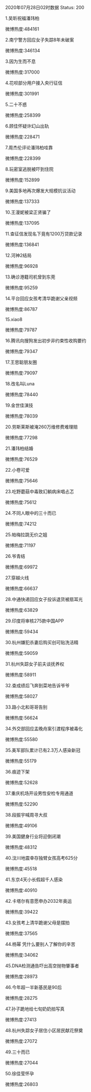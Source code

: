 2020年07月28日02时数据
Status: 200

1.吴昕祝福潘玮柏

微博热度:484161

2.南宁警方回应女子失踪8年未破案

微博热度:346134

3.因为生而不息

微博热度:317000

4.花呗部分用户接入央行征信

微博热度:301991

5.二十不惑

微博热度:258399

6.顾佳怀疑许幻山出轨

微博热度:228471

7.周杰伦评论潘玮柏哇靠

微博热度:228399

8.玩密室逃脱被吓到住院

微博热度:152899

9.美国多地再次爆发大规模抗议活动

微博热度:137333

10.王漫妮被梁正贤骗了

微博热度:137095

11.查征信发现名下竟有1200万贷款记录

微博热度:136841

12.河神2结局

微博热度:96928

13.确诊港籍司机曾到东莞

微博热度:95259

14.平台回应女孩考清华跪谢父亲视频

微博热度:86787

15.xiao8

微博热度:79787

16.腾讯向搜狗发出初步非约束性收购要约

微博热度:79347

17.王思聪朋友圈

微博热度:79097

18.改名叫Luna

微博热度:78440

19.金世佳演技

微博热度:78039

20.劳斯莱斯被淹260万维修费难理赔

微博热度:77298

21.潘玮柏结婚

微博热度:76529

22.小卷可爱

微博热度:75646

23.吃野蘑菇中毒致幻躺病床唱忐忑

微博热度:75612

24.不同人眼中的三十而已

微博热度:74212

25.帕梅拉跳无价之姐

微博热度:71197

26.爷青结

微博热度:69972

27.穿越火线

微博热度:66637

28.中通快递回应女子投诉退货被扇耳光

微博热度:63829

29.印度将审核275款中国APP

微博热度:59434

30.杭州嫌犯杀妻后购买创可贴洗洁精

微博热度:59059

31.杭州失踪女子前夫谈抚养权

微博热度:58911

32.查成绩后飞奔到菜地告诉爷爷

微博热度:58027

33.路小北和哥哥告别

微博热度:56624

34.外交部回应孟晚舟案引渡程序被毒化

微博热度:55580

35.美军部队累计已有2.3万人感染新冠

微博热度:55179

36.痕迹下架

微博热度:52628

37.重庆机场开设男性安检专用通道

微博热度:52290

38.段振宇喊周寻大叔

微博热度:49106

39.美国健身行业将迎倒闭潮

微博热度:48312

40.汶川地震幸存独臂女孩高考625分

微博热度:45518

41.东京4天小长假超千人感染

微博热度:40910

42.卡塔尔有意愿申办2032年奥运

微博热度:39422

43.女孩考上清华跪谢父母是摆拍

微博热度:37565

44.杨幂 凭什么要别人了解你的辛苦

微博热度:34062

45.DNA检测通告吓出高空抛物肇事者

微博热度:28973

46.今年超一半新基民是90后

微博热度:28275

47.孙子跪地给七旬奶奶拍写真

微博热度:27413

48.杭州失踪女子居住小区居民献花祭奠

微博热度:27072

49.三十而已

微博热度:27044

50.徐佳莹怀孕

微博热度:26803

